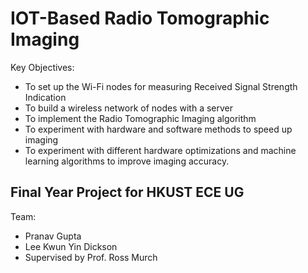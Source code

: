 # IOT-Based Radio Tomographic Imaging
Key Objectives: 
*	To set up the Wi-Fi nodes for measuring Received Signal Strength Indication
*	To build a wireless network of nodes with a server
*	To implement the Radio Tomographic Imaging algorithm
*	To experiment with hardware and software methods to speed up imaging 
* To experiment with different hardware optimizations and machine learning algorithms to improve imaging accuracy.

## Final Year Project for HKUST ECE UG
Team: 
* Pranav Gupta
* Lee Kwun Yin Dickson
* Supervised by Prof. Ross Murch

